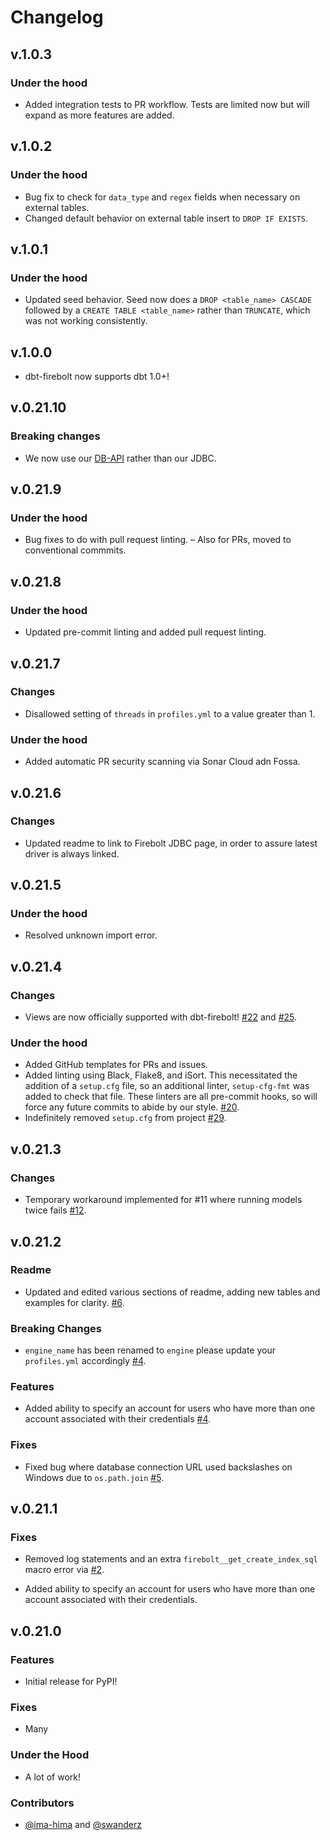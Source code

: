 # Changelog

## v.1.0.3

### Under the hood

- Added integration tests to PR workflow. Tests are limited now but will expand as more features are added.

## v.1.0.2

### Under the hood

- Bug fix to check for `data_type` and `regex` fields when necessary on external tables.
- Changed default behavior on external table insert to `DROP IF EXISTS`.

## v.1.0.1

### Under the hood

- Updated seed behavior. Seed now does a `DROP <table_name> CASCADE` followed by a `CREATE TABLE <table_name>` rather than `TRUNCATE`, which was not working consistently.

## v.1.0.0

- dbt-firebolt now supports dbt 1.0+!

## v.0.21.10

### Breaking changes

- We now use our [DB-API](https://github.com/firebolt-db/firebolt-python-sdk) rather than our JDBC.

## v.0.21.9

### Under the hood

- Bug fixes to do with pull request linting.
– Also for PRs, moved to conventional commmits.

## v.0.21.8

### Under the hood

- Updated pre-commit linting and added pull request linting.

## v.0.21.7

### Changes

- Disallowed setting of `threads` in `profiles.yml` to a value greater than 1.

### Under the hood

- Added automatic PR security scanning via Sonar Cloud adn Fossa.

## v.0.21.6

### Changes

- Updated readme to link to Firebolt JDBC page, in order to assure latest driver is always linked.

## v.0.21.5

### Under the hood

- Resolved unknown import error.

## v.0.21.4

### Changes

- Views are now officially supported with dbt-firebolt! [#22](https://github.com/firebolt-db/dbt-firebolt/pull/22) and [#25](https://github.com/firebolt-db/dbt-firebolt/pull/25).

### Under the hood

- Added GitHub templates for PRs and issues.
- Added linting using Black, Flake8, and iSort. This necessitated the addition of a `setup.cfg` file, so an additional linter, `setup-cfg-fmt` was added to check that file. These linters are all pre-commit hooks, so will force any future commits to abide by our style. [#20](https://github.com/firebolt-db/dbt-firebolt/pull/20).
- Indefinitely removed `setup.cfg` from project [#29](https://github.com/firebolt-db/dbt-firebolt/pull/29).

## v.0.21.3

### Changes

- Temporary workaround implemented for #11 where running models twice fails [#12](https://github.com/firebolt-db/dbt-firebolt/pull/12).

## v.0.21.2

### Readme

- Updated and edited various sections of readme, adding new tables and examples for clarity. [#6](https://github.com/firebolt-db/dbt-firebolt/pull/6).

### Breaking Changes

- `engine_name` has been renamed to `engine` please update your `profiles.yml` accordingly [#4](https://github.com/firebolt-db/dbt-firebolt/pull/4).

### Features

- Added ability to specify an account for users who have more than one account associated with their credentials [#4](https://github.com/firebolt-db/dbt-firebolt/pull/4).

### Fixes

- Fixed bug where database connection URL used backslashes on Windows due to `os.path.join` [#5](https://github.com/firebolt-db/dbt-firebolt/pull/5).


## v.0.21.1

### Fixes

- Removed log statements and an extra `firebolt__get_create_index_sql` macro error via [#2](https://github.com/firebolt-db/dbt-firebolt/pull/2).

- Added ability to specify an account for users who have more than one account associated with their credentials.

## v.0.21.0

### Features

- Initial release for PyPI!

### Fixes

- Many

### Under the Hood

- A lot of work!

### Contributors

- [@ima-hima](https://github.com/ima-hima) and [@swanderz](https://github.com/swanderz)

